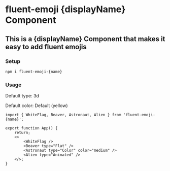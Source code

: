 # fluent-emoji {displayName} Component

## This is a {displayName} Component that makes it easy to add fluent emojis

### Setup

```bash
npm i fluent-emoji-{name}
```

### Usage

Default type: 3d

Default color: Default (yellow)

```tsx
import { WhiteFlag, Beaver, Astronaut, Alien } from 'fluent-emoji-{name}';

export function App() {
	return;
	<>
		<WhiteFlag />
		<Beaver type="Flat" />
		<Astronaut type="Color" color="medium" />
		<Alien type="Animated" />
	</>;
}
```
